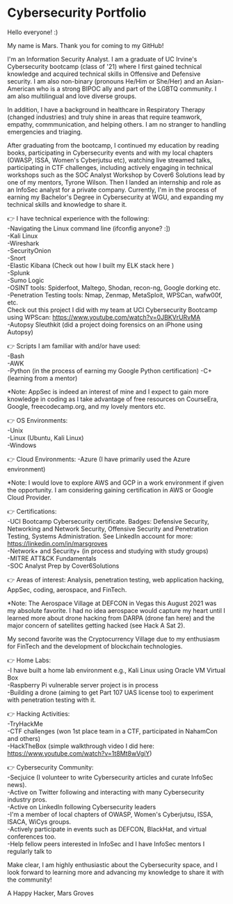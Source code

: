 # Cybersecurity Portfolio

Hello everyone! :)

My name is Mars. Thank you for coming to my GitHub!

I'm an Information Security Analyst. I am a graduate of UC Irvine's Cybersecurity bootcamp
(class of '21) where I first gained technical knowledge and acquired technical skills in
Offensive and Defensive security. I am also non-binary (pronouns He/Him or She/Her) and 
an Asian-American who is a strong BIPOC ally and part of the LGBTQ community. I am also 
multilingual and love diverse groups. 

In addition, I have a background in healthcare in Respiratory Therapy (changed industries) 
and truly shine in areas that require teamwork, empathy, commmunication, and helping others. 
I am no stranger to handling emergencies and triaging.

After graduating from the bootcamp, I continued my education by reading books, participating 
in Cybersecurity events and with my local chapters (OWASP, ISSA, Women's Cyberjutsu etc), 
watching live streamed talks, participating in CTF challenges, including actively engaging 
in technical workshops such as the SOC Analyst Workshop by Cover6 Solutions lead by one of 
my mentors, Tyrone Wilson. Then I landed an internship and role as an InfoSec analyst for 
a private company. Currently, I'm in the process of earning my Bachelor's Degree in 
Cybersecurity at WGU, and expanding my technical skills and knowledge to share it.

👉 I have technical experience with the following:
<br>-Navigating the Linux command line (ifconfig anyone? :])
<br>-Kali Linux
<br>-Wireshark
<br>-SecurityOnion
<br>-Snort
<br>-Elastic Kibana (Check out how I built my ELK stack here )
<br>-Splunk
<br>-Sumo Logic
<br>-OSINT tools: Spiderfoot, Maltego, Shodan, recon-ng, Google dorking etc.
<br>-Penetration Testing tools: Nmap, Zenmap, MetaSploit, WPSCan, wafw00f, etc.
<br>Check out this project I did with my team at UCI Cybersecurity Bootcamp using WPScan:
https://www.youtube.com/watch?v=0JBKVrURvMA
<br>-Autopsy Sleuthkit (did a project doing forensics on an iPhone using Autopsy)

👉 Scripts I am familiar with and/or have used:
<br>-Bash
<br>-AWK
<br>-Python (in the process of earning my Google Python certification)
-C+ (learning from a mentor)

*Note: AppSec is indeed an interest of mine and I expect to gain more knowledge in coding
as I take advantage of free resources on CourseEra, Google, freecodecamp.org, and my 
lovely mentors etc.

👉 OS Environments:
<br>-Unix 
<br>-Linux (Ubuntu, Kali Linux)
<br>-Windows

👉 Cloud Environments:
-Azure (I have primarily used the Azure environment)

*Note: I would love to explore AWS and GCP in a work environment if given the opportunity. 
I am considering gaining certification in AWS or Google Cloud Provider.

👉 Certifications:
<br>-UCI Bootcamp Cybersecurity certificate. Badges: Defensive Security, Networking and Network
Security, Offensive Security and Penetration Testing, Systems Administration. See LinkedIn
account for more: https://linkedin.com/in/marsgroves 
<br>-Network+ and Security+ (in process and studying with study groups)
<br>-MITRE ATT&CK Fundamentals
<br>-SOC Analyst Prep by Cover6Solutions

👉 Areas of interest:
Analysis, penetration testing, web application hacking, AppSec, coding, aerospace, and FinTech. 

*Note: The Aerospace Village at DEFCON in Vegas this August 2021 was my absolute favorite.
I had no idea aerospace would capture my heart until I learned more about drone hacking from
DARPA (drone fan here) and the major concern of satellites getting hacked (see Hack A Sat 2). 

My second favorite was the Cryptocurrency Village due to my enthusiasm for FinTech and the
development of blockchain technologies. 

👉 Home Labs:
<br>-I have built a home lab environment e.g., Kali Linux using Oracle VM Virtual Box
<br>-Raspberry Pi vulnerable server project is in process
<br>-Building a drone (aiming to get Part 107 UAS license too) to experiment with penetration
testing with it.

👉 Hacking Activities:
<br>-TryHackMe
<br>-CTF challenges (won 1st place team in a CTF, participated in NahamCon and others)
<br>-HackTheBox (simple walkthrough video I did here: https://www.youtube.com/watch?v=1t8Mt8wVgiY)

👉 Cybersecurity Community:
<br>-Secjuice (I volunteer to write Cybersecurity articles and curate InfoSec news).
<br>-Active on Twitter following and interacting with many Cybersecurity industry pros.
<br>-Active on LinkedIn following Cybersecurity leaders
<br>-I'm a member of local chapters of OWASP, Women's Cyberjutsu, ISSA, ISACA, WiCys groups.
<br>-Actively participate in events such as DEFCON, BlackHat, and virtual conferences too.
<br>-Help fellow peers interested in InfoSec and I have InfoSec mentors I regularly talk to

Make clear, I am highly enthusiastic about the Cybersecurity space, and I look forward to
learning more and advancing my knowledge to share it with the community!


A Happy Hacker,
Mars Groves


